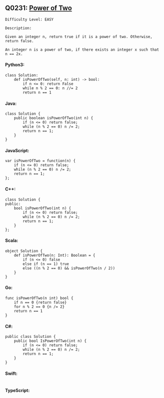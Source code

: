 ## Q0231: [Power of Two](https://leetcode.com/problems/power-of-two/)

```
Difficulty Level: EASY
```

```
Description:

Given an integer n, return true if it is a power of two. Otherwise, return false.

An integer n is a power of two, if there exists an integer x such that n == 2x.
```

#### Python3:

```
class Solution:
    def isPowerOfTwo(self, n: int) -> bool:
        if n <= 0: return False
        while n % 2 == 0: n //= 2
        return n == 1
```

#### Java:

```
class Solution {
    public boolean isPowerOfTwo(int n) {
        if (n <= 0) return false;
        while (n % 2 == 0) n /= 2;
        return n == 1;
    }
}
```

#### JavaScript:

```
var isPowerOfTwo = function(n) {
    if (n <= 0) return false;
    while (n % 2 == 0) n /= 2;
    return n == 1;
};
```

#### C++:

```
class Solution {
public:
    bool isPowerOfTwo(int n) {
        if (n <= 0) return false;
        while (n % 2 == 0) n /= 2;
        return n == 1;
    }
};
```

#### Scala:

```
object Solution {
    def isPowerOfTwo(n: Int): Boolean = {
        if (n <= 0) false
        else if (n == 1) true
        else ((n % 2 == 0) && isPowerOfTwo(n / 2))
    }
}
```

#### Go:

```
func isPowerOfTwo(n int) bool {
    if n == 0 {return false}
    for n % 2 == 0 {n /= 2}
    return n == 1
}
```

#### C#:

```
public class Solution {
    public bool IsPowerOfTwo(int n) {
        if (n <= 0) return false;
        while (n % 2 == 0) n /= 2;
        return n == 1;
    }
}
```

#### Swift:

```

```

#### TypeScript:

```

```